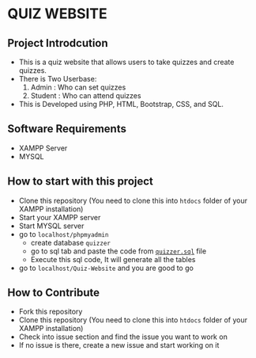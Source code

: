 # QUIZ WEBSITE

## Project Introdcution
* This is a quiz website that allows users to take quizzes and create quizzes.
* There is Two Userbase:
    1. Admin : Who can set quizzes
    2. Student : Who can attend quizzes
* This is Developed using PHP, HTML, Bootstrap, CSS, and SQL.

## Software Requirements
* XAMPP Server
* MYSQL

## How to start with this project
* Clone this repository (You need to clone this into ```htdocs``` folder of your XAMPP installation)
* Start your XAMPP server
* Start MYSQL server
* go to ```localhost/phpmyadmin``` 
  * create database ``quizzer``
  * go to sql tab and paste the code from [```quizzer.sql```](https://github.com/vipulchaudhary16/Quiz-Website/blob/main/quizzer.sql) file
  * Execute this sql code, It will generate all the tables
* go to ```localhost/Quiz-Website``` and you are good to go

## How to Contribute
* Fork this repository
* Clone this repository (You need to clone this into ```htdocs``` folder of your XAMPP installation)
* Check into issue section and find the issue you want to work on
* If no issue is there, create a new issue and start working on it